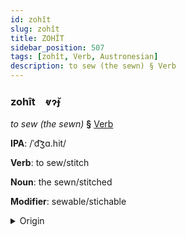 ```yaml
---
id: zohît
slug: zohît
title: ZOHÎT
sidebar_position: 507
tags: [zohît, Verb, Austronesian]
description: to sew (the sewn) § Verb
---
```


### zohît&emsp;<span kind="abugida">ⱴɂ̆ɟ</span>

*to sew (the sewn)* **§** [Verb](../../tags/Verb)

**IPA**: /ˈd͡ʒɑ.hit/

**Verb**: to sew/stitch

**Noun**: the sewn/stitched

**Modifier**: sewable/stichable

<details>
    <summary>Origin</summary>
    Indonesian jahit /ˈd͡ʒa.hit/<br/>
    <em>Austronesian Language Family</em>
</details>
